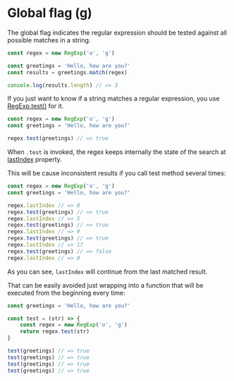 # Global flag (g)

The global flag indicates the regular expression should be tested against all possible matches in a string.

```js
const regex = new RegExp('o', 'g')

const greetings = 'Hello, how are you?'
const results = greetings.match(regex)

console.log(results.length) // => 3
```

If you just want to know if a string matches a regular expression, you use [RegExp.test()](https://developer.mozilla.org/en-US/docs/Web/JavaScript/Reference/Global_Objects/RegExp/test) for it.

```js
const regex = new RegExp('o', 'g')
const greetings = 'Hello, how are you?'

regex.test(greetings) // => true
```

When `.test` is invoked, the regex keeps internally the state of the search at [lastIndex](https://developer.mozilla.org/en-US/docs/Web/JavaScript/Reference/Global_Objects/RegExp/lastIndex) property.

This will be cause inconsistent results if you call test method several times:

```js
const regex = new RegExp('o', 'g')
const greetings = 'Hello, how are you?'

regex.lastIndex // => 0
regex.test(greetings) // => true
regex.lastIndex // => 5
regex.test(greetings) // => true
regex.lastIndex // => 9
regex.test(greetings) // => true
regex.lastIndex // => 17
regex.test(greetings) // => false
regex.lastIndex // => 0
```

As you can see, `lastIndex` will continue from the last matched result.

That can be easily avoided just wrapping into a function that will be executed from the beginning every time:

```js
const greetings = 'Hello, how are you?'

const test = (str) => {
    const regex = new RegExp('o', 'g')
    return regex.test(str)
}

test(greetings) // => true
test(greetings) // => true
test(greetings) // => true
test(greetings) // => true
```
